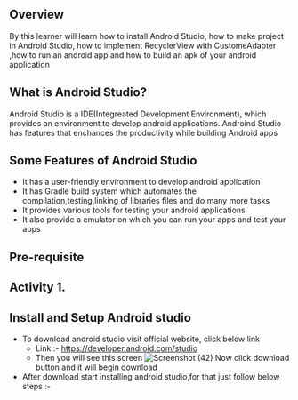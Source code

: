 ## Overview
By this learner will learn how to install Android Studio, how to make project in Android Studio, how to implement RecyclerView with CustomeAdapter ,how to run an android app and how to build an apk of your android application

## What is Android Studio?
Android Studio is a IDE(Integreated Development Environment), which provides an environment to develop android applications. Androind Studio has features that enchances the productivity while building Android apps
## Some Features of Android Studio
  - It has a user-friendly environment to develop android application
  - It has Gradle build system which automates the compilation,testing,linking of libraries files and do many more tasks
  - It provides various tools for testing your android applications
  - It also provide a emulator on which you can run your apps and test your apps

## Pre-requisite




## Activity 1.
## Install and Setup Android studio
- To download android studio visit official website, click below link
   - Link :- https://developer.android.com/studio
   - Then you will see this screen 
    ![Screenshot (42)](https://user-images.githubusercontent.com/72004239/208305090-c90c50d4-81ee-4a69-aa42-1f841ccf7816.png)
     Now click download button and it will begin download
 - After download start installing android studio,for that just follow below steps :-
